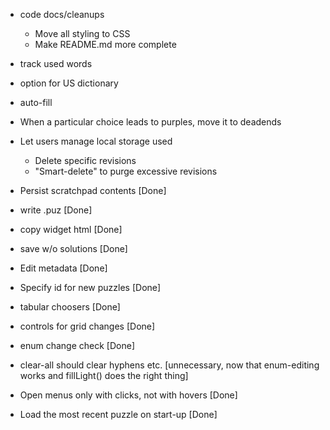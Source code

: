 - code docs/cleanups
  - Move all styling to CSS
  - Make README.md more complete
- track used words
- option for US dictionary
- auto-fill
- When a particular choice leads to purples, move it to deadends
- Let users manage local storage used
  - Delete specific revisions
  - "Smart-delete" to purge excessive revisions

- Persist scratchpad contents [Done]
- write .puz [Done]
- copy widget html [Done]
- save w/o solutions [Done]
- Edit metadata [Done]
- Specify id for new puzzles [Done]
- tabular choosers [Done]
- controls for grid changes [Done]
- enum change check [Done]
- clear-all should clear hyphens etc. [unnecessary, now that enum-editing works and fillLight() does the right thing]
- Open menus only with clicks, not with hovers [Done]
- Load the most recent puzzle on start-up [Done]
